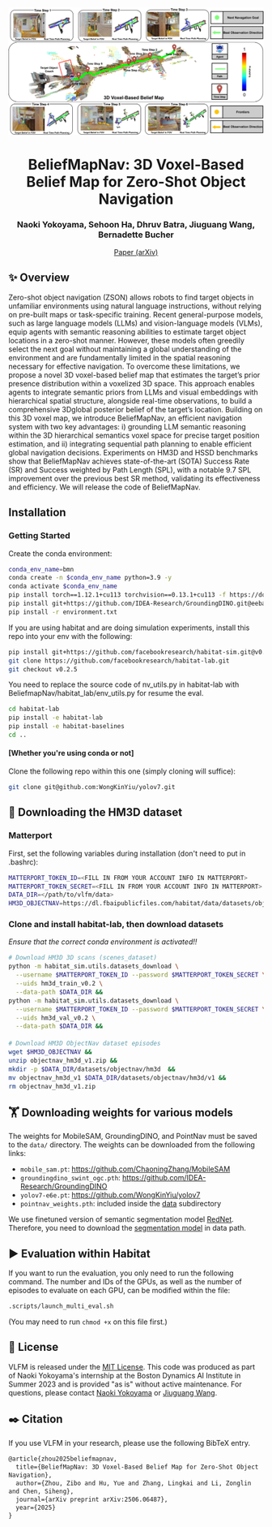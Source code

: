 <p align="center">
  <img src="docs/fist_frame.jpeg" width="700">
  <h1 align="center">BeliefMapNav: 3D Voxel-Based Belief Map for Zero-Shot Object Navigation</h1>
  <h3 align="center">
    Naoki Yokoyama,  Sehoon Ha, Dhruv Batra, Jiuguang Wang,  Bernadette Bucher
  </h3>
  <p align="center">
    <a href="https://arxiv.org/abs/2506.06487">Paper (arXiv)</a>
  </p>
</p>

## :sparkles: Overview

Zero-shot object navigation (ZSON) allows robots to find target objects in unfamiliar environments using natural language instructions, without relying on pre-built maps or task-specific training. Recent general-purpose models, such as large language models (LLMs) and vision-language models (VLMs), equip agents with semantic reasoning abilities to estimate target object locations in a zero-shot manner. However, these models often greedily select the next goal without maintaining a global understanding of the environment and are fundamentally limited in the spatial reasoning necessary for effective navigation. To overcome these limitations, we propose a novel 3D voxel-based belief map that estimates the target’s prior presence distribution within a voxelized 3D space. This approach enables agents to integrate semantic priors from LLMs and visual embeddings with hierarchical spatial structure, alongside real-time observations, to build a comprehensive 3Dglobal posterior belief of the target’s location. Building on this 3D voxel map, we introduce BeliefMapNav, an efficient navigation system with two key advantages: i) grounding LLM semantic reasoning within the 3D hierarchical semantics voxel space for precise target position estimation, and ii) integrating sequential path planning to enable efficient global navigation decisions. Experiments on HM3D and HSSD benchmarks show that BeliefMapNav achieves state-of-the-art (SOTA) Success Rate (SR) and Success weighted by Path Length (SPL), with a notable 9.7 SPL improvement over the previous best SR method, validating its effectiveness and efficiency. We will release the code of BeliefMapNav.

## Installation

### Getting Started
Create the conda environment:
```bash
conda_env_name=bmn
conda create -n $conda_env_name python=3.9 -y
conda activate $conda_env_name
pip install torch==1.12.1+cu113 torchvision==0.13.1+cu113 -f https://download.pytorch.org/whl/torch_stable.html
pip install git+https://github.com/IDEA-Research/GroundingDINO.git@eeba084341aaa454ce13cb32fa7fd9282fc73a67 salesforce-lavis==1.0.2
pip install -r environment.txt
```
If you are using habitat and are doing simulation experiments, install this repo into your env with the following:
```bash
pip install git+https://github.com/facebookresearch/habitat-sim.git@v0.2.5
git clone https://github.com/facebookresearch/habitat-lab.git
git checkout v0.2.5
```

You need to replace the source code of nv_utils.py in habitat-lab with BeliefmapNav/habitat_lab/env_utils.py for resume the eval.
```bash
cd habitat-lab
pip install -e habitat-lab
pip install -e habitat-baselines
cd ..
```
#### [Whether you're using conda or not]
Clone the following repo within this one (simply cloning will suffice):
```bash
git clone git@github.com:WongKinYiu/yolov7.git
```

## :dart: Downloading the HM3D dataset

### Matterport
First, set the following variables during installation (don't need to put in .bashrc):
```bash
MATTERPORT_TOKEN_ID=<FILL IN FROM YOUR ACCOUNT INFO IN MATTERPORT>
MATTERPORT_TOKEN_SECRET=<FILL IN FROM YOUR ACCOUNT INFO IN MATTERPORT>
DATA_DIR=</path/to/vlfm/data>
HM3D_OBJECTNAV=https://dl.fbaipublicfiles.com/habitat/data/datasets/objectnav/hm3d/v1/objectnav_hm3d_v1.zip
```

### Clone and install habitat-lab, then download datasets
*Ensure that the correct conda environment is activated!!*
```bash
# Download HM3D 3D scans (scenes_dataset)
python -m habitat_sim.utils.datasets_download \
  --username $MATTERPORT_TOKEN_ID --password $MATTERPORT_TOKEN_SECRET \
  --uids hm3d_train_v0.2 \
  --data-path $DATA_DIR &&
python -m habitat_sim.utils.datasets_download \
  --username $MATTERPORT_TOKEN_ID --password $MATTERPORT_TOKEN_SECRET \
  --uids hm3d_val_v0.2 \
  --data-path $DATA_DIR &&

# Download HM3D ObjectNav dataset episodes
wget $HM3D_OBJECTNAV &&
unzip objectnav_hm3d_v1.zip &&
mkdir -p $DATA_DIR/datasets/objectnav/hm3d  &&
mv objectnav_hm3d_v1 $DATA_DIR/datasets/objectnav/hm3d/v1 &&
rm objectnav_hm3d_v1.zip
```

## :weight_lifting: Downloading weights for various models
The weights for MobileSAM, GroundingDINO, and PointNav must be saved to the `data/` directory. The weights can be downloaded from the following links:
- `mobile_sam.pt`:  https://github.com/ChaoningZhang/MobileSAM
- `groundingdino_swint_ogc.pth`: https://github.com/IDEA-Research/GroundingDINO
- `yolov7-e6e.pt`: https://github.com/WongKinYiu/yolov7
- `pointnav_weights.pth`: included inside the [data](data) subdirectory


We use finetuned version of semantic segmentation model [RedNet](https://github.com/JindongJiang/RedNet). 
Therefore, you need to download the [segmentation model](https://drive.google.com/file/d/1U0dS44DIPZ22nTjw0RfO431zV-lMPcvv/view) in data path.

## :arrow_forward: Evaluation within Habitat
If you want to run the evaluation, you only need to run the following command. The number and IDs of the GPUs, as well as the number of episodes to evaluate on each GPU, can be modified within the file:
```bash
.scripts/launch_multi_eval.sh
```
(You may need to run `chmod +x` on this file first.)

## :newspaper: License

VLFM is released under the [MIT License](LICENSE). This code was produced as part of Naoki Yokoyama's internship at the Boston Dynamics AI Institute in Summer 2023 and is provided "as is" without active maintenance. For questions, please contact [Naoki Yokoyama](http://naoki.io) or [Jiuguang Wang](https://www.robo.guru).

## :black_nib: Citation

If you use VLFM in your research, please use the following BibTeX entry.

```
@article{zhou2025beliefmapnav,
  title={BeliefMapNav: 3D Voxel-Based Belief Map for Zero-Shot Object Navigation},
  author={Zhou, Zibo and Hu, Yue and Zhang, Lingkai and Li, Zonglin and Chen, Siheng},
  journal={arXiv preprint arXiv:2506.06487},
  year={2025}
}
```
